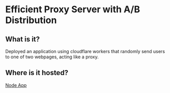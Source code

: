 # Efficient Proxy Server with A/B Distribution

## What is it?

Deployed an application using cloudflare workers that randomly send users to one of two webpages, acting like a proxy.

## Where is it hosted?

[Node App](https://proxy-server.thatguy.workers.dev/)
